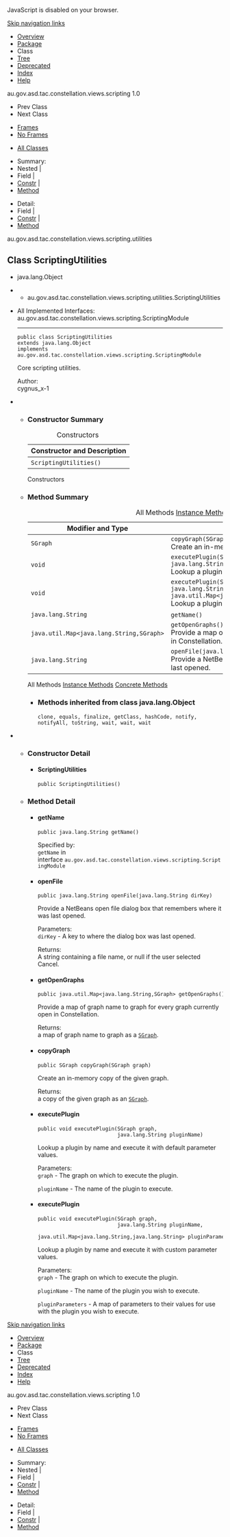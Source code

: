 <div>

JavaScript is disabled on your browser.

</div>

<div class="topNav">

<span id="navbar.top"></span>

<div class="skipNav">

[Skip navigation links](#skip.navbar.top "Skip navigation links")

</div>

<span id="navbar.top.firstrow"></span>

-   [Overview](../../../../../../../overview-summary.html)
-   [Package](package-summary.html)
-   Class
-   [Tree](package-tree.html)
-   [Deprecated](../../../../../../../deprecated-list.html)
-   [Index](../../../../../../../index-all.html)
-   [Help](../../../../../../../help-doc.html)

<div class="aboutLanguage">

au.gov.asd.tac.constellation.views.scripting 1.0

</div>

</div>

<div class="subNav">

-   Prev Class
-   Next Class

<!-- -->

-   [Frames](../../../../../../../index.html?au/gov/asd/tac/constellation/scripting/utilities/ScriptingUtilities.html)
-   [No Frames](ScriptingUtilities.html)

<!-- -->

-   [All Classes](../../../../../../../allclasses-noframe.html)

<div>

</div>

<div>

-   Summary: 
-   Nested | 
-   Field | 
-   [Constr](#constructor.summary) | 
-   [Method](#method.summary)

<!-- -->

-   Detail: 
-   Field | 
-   [Constr](#constructor.detail) | 
-   [Method](#method.detail)

</div>

<span id="skip.navbar.top"></span>

</div>

<div class="header">

<div class="subTitle">

au.gov.asd.tac.constellation.views.scripting.utilities

</div>

## Class ScriptingUtilities

</div>

<div class="contentContainer">

-   java.lang.Object

-   -   au.gov.asd.tac.constellation.views.scripting.utilities.ScriptingUtilities

<div class="description">

-   All Implemented Interfaces:  
    au.gov.asd.tac.constellation.views.scripting.ScriptingModule

    ------------------------------------------------------------------------

      

        public class ScriptingUtilities
        extends java.lang.Object
        implements au.gov.asd.tac.constellation.views.scripting.ScriptingModule

    <div class="block">

    Core scripting utilities.

    </div>

    <span class="simpleTagLabel">Author:</span>  
    cygnus_x-1

</div>

<div class="summary">

-   -   <span id="constructor.summary"></span>

        ### Constructor Summary

        <table class="memberSummary" data-border="0" data-cellpadding="3" data-cellspacing="0" data-summary="Constructor Summary table, listing constructors, and an explanation">
        <caption><span>Constructors</span><span class="tabEnd"> </span></caption>
        <thead>
        <tr class="header">
        <th class="colOne" scope="col">Constructor and Description</th>
        </tr>
        </thead>
        <tbody>
        <tr class="odd altColor">
        <td class="colOne"><code>ScriptingUtilities()</code> </td>
        </tr>
        </tbody>
        </table>

        Constructors<span class="tabEnd"> </span>

    <!-- -->

    -   <span id="method.summary"></span>

        ### Method Summary

        <table class="memberSummary" data-border="0" data-cellpadding="3" data-cellspacing="0" data-summary="Method Summary table, listing methods, and an explanation">
        <caption><span id="t0" class="activeTableTab"><span>All Methods</span><span class="tabEnd"> </span></span><span id="t2" class="tableTab"><span><a href="javascript:show(2);">Instance Methods</a></span><span class="tabEnd"> </span></span><span id="t4" class="tableTab"><span><a href="javascript:show(8);">Concrete Methods</a></span><span class="tabEnd"> </span></span></caption>
        <colgroup>
        <col style="width: 50%" />
        <col style="width: 50%" />
        </colgroup>
        <thead>
        <tr class="header">
        <th class="colFirst" scope="col">Modifier and Type</th>
        <th class="colLast" scope="col">Method and Description</th>
        </tr>
        </thead>
        <tbody>
        <tr id="i0" class="odd altColor">
        <td class="colFirst"><code>SGraph</code></td>
        <td class="colLast"><code>copyGraph(SGraph graph)</code>
        <div class="block">
        Create an in-memory copy of the given graph.
        </div></td>
        </tr>
        <tr id="i1" class="even rowColor">
        <td class="colFirst"><code>void</code></td>
        <td class="colLast"><code>executePlugin(SGraph graph,                                                 java.lang.String pluginName)</code>
        <div class="block">
        Lookup a plugin by name and execute it with default parameter values.
        </div></td>
        </tr>
        <tr id="i2" class="odd altColor">
        <td class="colFirst"><code>void</code></td>
        <td class="colLast"><code>executePlugin(SGraph graph,                                                 java.lang.String pluginName,                                                 java.util.Map&lt;java.lang.String,java.lang.String&gt; pluginParameters)</code>
        <div class="block">
        Lookup a plugin by name and execute it with custom parameter values.
        </div></td>
        </tr>
        <tr id="i3" class="even rowColor">
        <td class="colFirst"><code>java.lang.String</code></td>
        <td class="colLast"><code>getName()</code> </td>
        </tr>
        <tr id="i4" class="odd altColor">
        <td class="colFirst"><code>java.util.Map&lt;java.lang.String,SGraph&gt;</code></td>
        <td class="colLast"><code>getOpenGraphs()</code>
        <div class="block">
        Provide a map of graph name to graph for every graph currently open in Constellation.
        </div></td>
        </tr>
        <tr id="i5" class="even rowColor">
        <td class="colFirst"><code>java.lang.String</code></td>
        <td class="colLast"><code>openFile(java.lang.String dirKey)</code>
        <div class="block">
        Provide a NetBeans open file dialog box that remembers where it was last opened.
        </div></td>
        </tr>
        </tbody>
        </table>

        <span id="t0" class="activeTableTab">All Methods<span
        class="tabEnd"> </span></span><span id="t2"
        class="tableTab">[Instance Methods](javascript:show(2);)<span
        class="tabEnd"> </span></span><span id="t4"
        class="tableTab">[Concrete Methods](javascript:show(8);)<span
        class="tabEnd"> </span></span>

        -   <span
            id="methods.inherited.from.class.java.lang.Object"></span>

            ### Methods inherited from class java.lang.Object

            `clone, equals, finalize, getClass, hashCode, notify, notifyAll, toString, wait, wait, wait`

</div>

<div class="details">

-   -   <span id="constructor.detail"></span>

        ### Constructor Detail

        <span id="ScriptingUtilities--"></span>

        -   #### ScriptingUtilities

                public ScriptingUtilities()

    <!-- -->

    -   <span id="method.detail"></span>

        ### Method Detail

        <span id="getName--"></span>

        -   #### getName

                public java.lang.String getName()

            <span class="overrideSpecifyLabel">Specified by:</span>  
            `getName` in
            interface `au.gov.asd.tac.constellation.views.scripting.ScriptingModule`

        <span id="openFile-java.lang.String-"></span>

        -   #### openFile

                public java.lang.String openFile(java.lang.String dirKey)

            <div class="block">

            Provide a NetBeans open file dialog box that remembers where
            it was last opened.

            </div>

            <span class="paramLabel">Parameters:</span>  
            `dirKey` - A key to where the dialog box was last opened.

            <span class="returnLabel">Returns:</span>  
            A string containing a file name, or null if the user
            selected Cancel.

        <span id="getOpenGraphs--"></span>

        -   #### getOpenGraphs

                public java.util.Map<java.lang.String,SGraph> getOpenGraphs()

            <div class="block">

            Provide a map of graph name to graph for every graph
            currently open in Constellation.

            </div>

            <span class="returnLabel">Returns:</span>  
            a map of graph name to graph as a
            [`SGraph`](../../../../../../../au/gov/asd/tac/constellation/scripting/graph/SGraph.html "class in au.gov.asd.tac.constellation.views.scripting.graph").

        <span
        id="copyGraph-au.gov.asd.tac.constellation.views.scripting.graph.SGraph-"></span>

        -   #### copyGraph

                public SGraph copyGraph(SGraph graph)

            <div class="block">

            Create an in-memory copy of the given graph.

            </div>

            <span class="returnLabel">Returns:</span>  
            a copy of the given graph as an
            [`SGraph`](../../../../../../../au/gov/asd/tac/constellation/scripting/graph/SGraph.html "class in au.gov.asd.tac.constellation.views.scripting.graph").

        <span
        id="executePlugin-au.gov.asd.tac.constellation.views.scripting.graph.SGraph-java.lang.String-"></span>

        -   #### executePlugin

                public void executePlugin(SGraph graph,
                                          java.lang.String pluginName)

            <div class="block">

            Lookup a plugin by name and execute it with default
            parameter values.

            </div>

            <span class="paramLabel">Parameters:</span>  
            `graph` - The graph on which to execute the plugin.

            `pluginName` - The name of the plugin to execute.

        <span
        id="executePlugin-au.gov.asd.tac.constellation.views.scripting.graph.SGraph-java.lang.String-java.util.Map-"></span>

        -   #### executePlugin

                public void executePlugin(SGraph graph,
                                          java.lang.String pluginName,
                                          java.util.Map<java.lang.String,java.lang.String> pluginParameters)

            <div class="block">

            Lookup a plugin by name and execute it with custom parameter
            values.

            </div>

            <span class="paramLabel">Parameters:</span>  
            `graph` - The graph on which to execute the plugin.

            `pluginName` - The name of the plugin you wish to execute.

            `pluginParameters` - A map of parameters to their values for
            use with the plugin you wish to execute.

</div>

</div>

<div class="bottomNav">

<span id="navbar.bottom"></span>

<div class="skipNav">

[Skip navigation links](#skip.navbar.bottom "Skip navigation links")

</div>

<span id="navbar.bottom.firstrow"></span>

-   [Overview](../../../../../../../overview-summary.html)
-   [Package](package-summary.html)
-   Class
-   [Tree](package-tree.html)
-   [Deprecated](../../../../../../../deprecated-list.html)
-   [Index](../../../../../../../index-all.html)
-   [Help](../../../../../../../help-doc.html)

<div class="aboutLanguage">

au.gov.asd.tac.constellation.views.scripting 1.0

</div>

</div>

<div class="subNav">

-   Prev Class
-   Next Class

<!-- -->

-   [Frames](../../../../../../../index.html?au/gov/asd/tac/constellation/scripting/utilities/ScriptingUtilities.html)
-   [No Frames](ScriptingUtilities.html)

<!-- -->

-   [All Classes](../../../../../../../allclasses-noframe.html)

<div>

</div>

<div>

-   Summary: 
-   Nested | 
-   Field | 
-   [Constr](#constructor.summary) | 
-   [Method](#method.summary)

<!-- -->

-   Detail: 
-   Field | 
-   [Constr](#constructor.detail) | 
-   [Method](#method.detail)

</div>

<span id="skip.navbar.bottom"></span>

</div>
